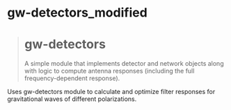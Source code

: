 # gw-detectors_modified
> # gw-detectors
> A simple module that implements detector and network objects along with logic to compute antenna responses (including the full frequency-dependent response).

Uses gw-detectors module to calculate and optimize filter responses for gravitational waves of different polarizations. 
